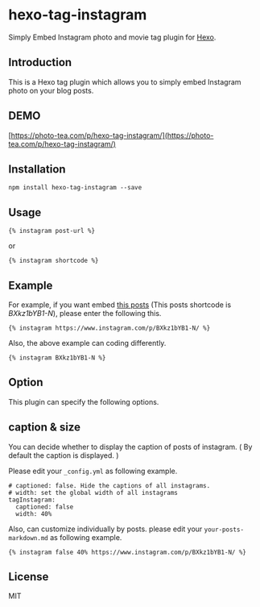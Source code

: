 # hexo-tag-instagram

Simply Embed Instagram photo and movie tag plugin for [Hexo](https://github.com/hexojs/hexo).

## Introduction

This is a Hexo tag plugin which allows you to simply embed Instagram photo on your blog posts.

## DEMO

[https://photo-tea.com/p/hexo-tag-instagram/](https://photo-tea.com/p/hexo-tag-instagram/)

## Installation

```
npm install hexo-tag-instagram --save
```

## Usage

```
{% instagram post-url %}
```

or

```
{% instagram shortcode %}
```

## Example

For example, if you want embed [this posts](https://www.instagram.com/p/BXkz1bYB1-N/) (This posts shortcode is *BXkz1bYB1-N*), please enter the following this.

```
{% instagram https://www.instagram.com/p/BXkz1bYB1-N/ %}
```

Also, the above example can coding differently.

```
{% instagram BXkz1bYB1-N %}
```


## Option

This plugin can specify the following options.

## caption & size

You can decide whether to display the caption of posts of instagram. ( By default the caption is displayed. )

Please edit your `_config.yml` as following example.

```
# captioned: false. Hide the captions of all instagrams.
# width: set the global width of all instagrams
tagInstagram:
  captioned: false
  width: 40%
```

Also, can customize individually by posts. please edit your `your-posts-markdown.md` as following example.

```
{% instagram false 40% https://www.instagram.com/p/BXkz1bYB1-N/ %}
```

## License

MIT

[Hexo]: http://hexo.io/
